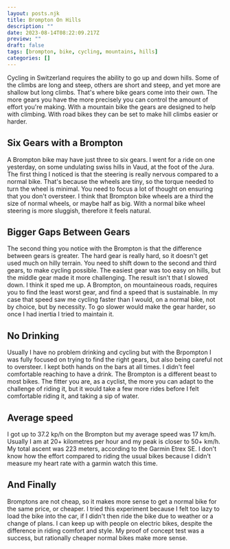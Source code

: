 ```yaml
---
layout: posts.njk
title: Brompton On Hills
description: ""
date: 2023-08-14T08:22:09.217Z
preview: ""
draft: false
tags: [brompton, bike, cycling, mountains, hills]
categories: []
---
```


Cycling in Switzerland requires the ability to go up and down hills. Some of the climbs are long and steep, others are short and steep, and yet more are shallow but long climbs. That's where bike gears come into their own. The more gears you have the more precisely you can control the amount of effort you're making. With a mountain bike the gears are designed to help with climbing. With road bikes they can be set to make hill climbs easier or harder. 

## Six Gears with a Brompton

A Brompton bike may have just three to six gears. I went for a ride on one yesterday, on some undulating swiss hills in Vaud, at the foot of the Jura. The first thing I noticed is that the steering is really nervous compared to a normal bike. That's because the wheels are tiny, so the torque needed to turn the wheel is minimal. You need to focus a lot of thought on ensuring that you don't oversteer. I think that Brompton bike wheels are a third the size of normal wheels, or maybe half as big. With a normal bike wheel steering is more sluggish, therefore it feels natural.

## Bigger Gaps Between Gears

The second thing you notice with the Brompton is that the difference between gears is greater. The hard gear is really hard, so it doesn't get used much on hilly terrain. You need to shift down to the second and third gears, to make cycling possible. The easiest gear was too easy on hills, but the middle gear made it more challenging. The result isn't that I slowed down. I think it sped me up. A Brompton, on mountaineous roads, requires you to find the least worst gear, and find a speed that is sustainable. In my case that speed saw me cycling faster than I would, on a normal bike, not by choice, but by necessity. To go slower would make the gear harder, so once I had inertia I tried to maintain it.

## No Drinking

Usually I have no problem drinking and cycling but with the Brpompton I was fully focused on trying to find the right gears, but also being careful not to oversteer. I kept both hands on the bars at all times. I didn't feel comfortable reaching to have a drink. The Brompton is a different beast to most bikes. The fitter you are, as a cyclist, the more you can adapt to the challenge of riding it, but it would take a few more rides before I felt comfortable riding it, and taking a sip of water.

## Average speed

I got up to 37.2 kp/h on the Brompton but my average speed was 17 km/h. Usually I am at 20+ kilometres per hour and my peak is closer to 50+ km/h. My total ascent was 223 meters, according to the Garmin Etrex SE. I don't know how the effort compared to riding the usual bikes because I didn't measure my heart rate with a garmin watch this time.

## And Finally

Bromptons are not cheap, so it makes more sense to get a normal bike for the same price, or cheaper. I tried this experiment because I felt too lazy to load the bike into the car, if I didn't then ride the bike due to weather or a change of plans. I can keep up with people on electric bikes, despite the difference in riding comfort and style. My proof of concept test was a success, but rationally cheaper normal bikes make more sense.
